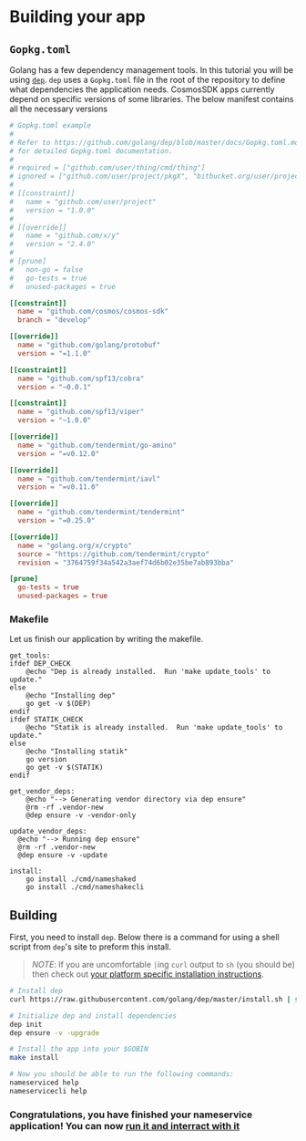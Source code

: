 # Building your app

## `Gopkg.toml`

Golang has a few dependency management tools. In this tutorial you will be using [`dep`](https://golang.github.io/dep/). `dep` uses a `Gopkg.toml` file in the root of the repository to define what dependencies the application needs. CosmosSDK apps currently depend on specific versions of some libraries. The below manifest contains all the necessary versions

```toml
# Gopkg.toml example
#
# Refer to https://github.com/golang/dep/blob/master/docs/Gopkg.toml.md
# for detailed Gopkg.toml documentation.
#
# required = ["github.com/user/thing/cmd/thing"]
# ignored = ["github.com/user/project/pkgX", "bitbucket.org/user/project/pkgA/pkgY"]
#
# [[constraint]]
#   name = "github.com/user/project"
#   version = "1.0.0"
#
# [[override]]
#   name = "github.com/x/y"
#   version = "2.4.0"
#
# [prune]
#   non-go = false
#   go-tests = true
#   unused-packages = true

[[constraint]]
  name = "github.com/cosmos/cosmos-sdk"
  branch = "develop"

[[override]]
  name = "github.com/golang/protobuf"
  version = "=1.1.0"

[[constraint]]
  name = "github.com/spf13/cobra"
  version = "~0.0.1"

[[constraint]]
  name = "github.com/spf13/viper"
  version = "~1.0.0"

[[override]]
  name = "github.com/tendermint/go-amino"
  version = "=v0.12.0"

[[override]]
  name = "github.com/tendermint/iavl"
  version = "=v0.11.0"

[[override]]
  name = "github.com/tendermint/tendermint"
  version = "=0.25.0"

[[override]]
  name = "golang.org/x/crypto"
  source = "https://github.com/tendermint/crypto"
  revision = "3764759f34a542a3aef74d6b02e35be7ab893bba"

[prune]
  go-tests = true
  unused-packages = true
```

### Makefile

Let us finish our application by writing the makefile.

```
get_tools:
ifdef DEP_CHECK
    @echo "Dep is already installed.  Run 'make update_tools' to update."
else
    @echo "Installing dep"
    go get -v $(DEP)
endif
ifdef STATIK_CHECK
    @echo "Statik is already installed.  Run 'make update_tools' to update."
else
    @echo "Installing statik"
    go version
    go get -v $(STATIK)
endif

get_vendor_deps:
    @echo "--> Generating vendor directory via dep ensure"
    @rm -rf .vendor-new
    @dep ensure -v -vendor-only

update_vendor_deps:
  @echo "--> Running dep ensure"
  @rm -rf .vendor-new
  @dep ensure -v -update

install:
    go install ./cmd/nameshaked
    go install ./cmd/nameshakecli
```

## Building

First, you need to install `dep`. Below there is a command for using a shell script from `dep`'s site to preform this install.

> _*NOTE*_: If you are uncomfortable `|`ing `curl` output to `sh` (you should be) then check out [your platform specific installation instructions](https://golang.github.io/dep/docs/installation.html).

```bash
# Install dep
curl https://raw.githubusercontent.com/golang/dep/master/install.sh | sh

# Initialize dep and install dependencies
dep init
dep ensure -v -upgrade

# Install the app into your $GOBIN
make install

# Now you should be able to run the following commands:
nameserviced help
nameservicecli help
```

### Congratulations, you have finished your nameservice application! You can now [run it and interract with it](../README.md#running-the-live-network-and-using-the-commands)
